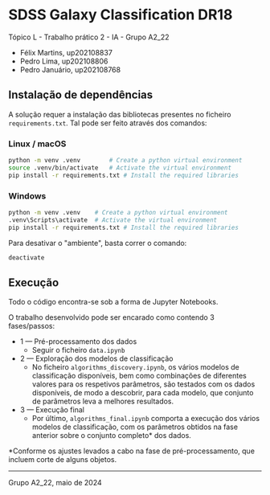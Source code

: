 # SDSS Galaxy Classification DR18

Tópico L - Trabalho prático 2 - IA - Grupo A2_22

- Félix Martins, up202108837
- Pedro Lima, up202108806
- Pedro Januário, up202108768

## Instalação de dependências

A solução requer a instalação das bibliotecas presentes no ficheiro `requirements.txt`. Tal pode ser feito através dos comandos:

### Linux / macOS

```bash
python -m venv .venv        # Create a python virtual environment
source .venv/bin/activate   # Activate the virtual environment
pip install -r requirements.txt # Install the required libraries
```

### Windows

```bash
python -m venv .venv    # Create a python virtual environment
.venv\Scripts\activate  # Activate the virtual environment
pip install -r requirements.txt # Install the required libraries
```

Para desativar o "ambiente", basta correr o comando:
```bash
deactivate
```

<div style="page-break-after: always;"></div>

## Execução

Todo o código encontra-se sob a forma de Jupyter Notebooks.

O trabalho desenvolvido pode ser encarado como contendo 3 fases/passos:

 - 1 &mdash; Pré-processamento dos dados
    - Seguir o ficheiro `data.ipynb`
 - 2 &mdash; Exploração dos modelos de classificação
    - No ficheiro `algorithms_discovery.ipynb`, os vários modelos de classificação disponíveis, bem como combinações de diferentes valores para os respetivos parâmetros, são testados com os dados disponíveis, de modo a descobrir, para cada modelo, que conjunto de parâmetros leva a melhores resultados.
 - 3 &mdash; Execução final
    - Por último, `algorithms_final.ipynb` comporta a execução dos vários modelos de classificação, com os parâmetros obtidos na fase anterior sobre o conjunto completo* dos dados.

*Conforme os ajustes levados a cabo na fase de pré-processamento, que incluem corte de alguns objetos.

***

Grupo A2_22, maio de 2024
